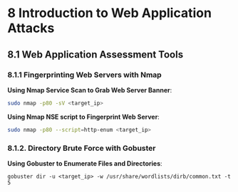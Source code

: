 # 8 Introduction to Web Application Attacks
## 8.1 Web Application Assessment Tools
### 8.1.1 Fingerprinting Web Servers with Nmap
**Using Nmap Service Scan to Grab Web Server Banner**:
```sh
sudo nmap -p80 -sV <target_ip>
```

**Using Nmap NSE script to Fingerprint Web Server**:
```sh
sudo nmap -p80 --script=http-enum <target_ip>
```
### 8.1.2. Directory Brute Force with Gobuster
**Using Gobuster to Enumerate Files and Directories**:
```
gobuster dir -u <target_ip> -w /usr/share/wordlists/dirb/common.txt -t 5
```